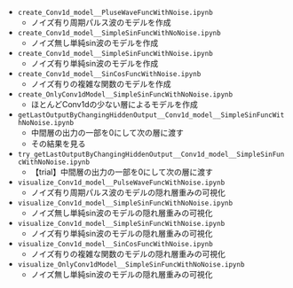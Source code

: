 
- `create_Conv1d_model__PluseWaveFuncWithNoise.ipynb`
  - ノイズ有り周期パルス波のモデルを作成
- `create_Conv1d_model__SimpleSinFuncWithNoNoise.ipynb`
  - ノイズ無し単純sin波のモデルを作成
- `create_Conv1d_model__SimpleSinFuncWithNoise.ipynb`
  - ノイズ有り単純sin波のモデルを作成
- `create_Conv1d_model__SinCosFuncWithNoise.ipynb`
  - ノイズ有りの複雑な関数のモデルを作成
- `create_OnlyConv1dModel__SimpleSinFuncWithNoNoise.ipynb`
  - ほとんどConv1dの少ない層によるモデルを作成
- `getLastOutputByChangingHiddenOutput__Conv1d_model__SimpleSinFuncWithNoNoise.ipynb`
  - 中間層の出力の一部を0にして次の層に渡す
  - その結果を見る
- `try_getLastOutputByChangingHiddenOutput__Conv1d_model__SimpleSinFuncWithNoNoise.ipynb`
  - 【trial】中間層の出力の一部を0にして次の層に渡す
- `visualize_Conv1d_model__PulseWaveFuncWithNoise.ipynb`
  - ノイズ有り周期パルス波のモデルの隠れ層重みの可視化
- `visualize_Conv1d_model__SimpleSinFuncWithNoNoise.ipynb`
  - ノイズ無し単純sin波のモデルの隠れ層重みの可視化
- `visualize_Conv1d_model__SimpleSinFuncWithNoise.ipynb`
  - ノイズ有り単純sin波のモデルの隠れ層重みの可視化
- `visualize_Conv1d_model__SinCosFuncWithNoise.ipynb`
  - ノイズ有りの複雑な関数のモデルの隠れ層重みの可視化
- `visualize_OnlyConv1dModel__SimpleSinFuncWithNoNoise.ipynb`
  - ノイズ無し単純sin波のモデルの隠れ層重みの可視化


